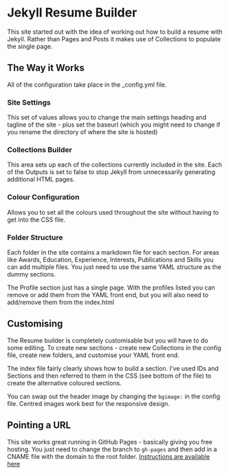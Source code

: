 # Jekyll Resume Builder

This site started out with the idea of working out how to build a resume with Jekyll. Rather than Pages and Posts it makes use of Collections to populate the single page. 

## The Way it Works

All of the configuration take place in the _config.yml file.

### Site Settings

This set of values allows you to change the main settings heading and tagline of the site - plus set the baseurl (which you might need to change if you rename the directory of where the site is hosted)

### Collections Builder

This area sets up each of the collections currently included in the site. Each of the Outputs is set to false to stop Jekyll from unnecessarily generating additional HTML pages. 

### Colour Configuration

Allows you to set all the colours used throughout the site without having to get into the CSS file. 

### Folder Structure

Each folder in the site contains a markdown file for each section. For areas like Awards, Education, Experience, Interests, Publications and Skills you can add multiple files. You just need to use the same YAML structure as the dummy sections. 

The Profile section just has a single page. With the profiles listed you can remove or add them from the YAML front end, but you will also need to add/remove them from the index.html

## Customising

The Resume builder is completely customisable but you will have to do some editing. To create new sections - create new Collections in the config file, create new folders, and customise your YAML front end. 

The index file fairly clearly shows how to build a section. I've used IDs and Sections and then referred to them in the CSS (see bottom of the file) to create the alternative coloured sections. 

You can swap out the header image by changing the ```bgimage:``` in the config file. Centred images work best for the responsive design. 

## Pointing a URL 

This site works great running in GitHub Pages - basically giving you free hosting. You just need to change the branch to ```gh-pages``` and then add in a CNAME file with the domain to the root folder. [Instructions are available here](https://help.github.com/articles/using-a-custom-domain-with-github-pages/)